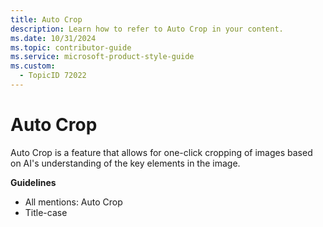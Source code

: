 ```yaml
---
title: Auto Crop
description: Learn how to refer to Auto Crop in your content.
ms.date: 10/31/2024
ms.topic: contributor-guide
ms.service: microsoft-product-style-guide
ms.custom:
  - TopicID 72022
---
```



# Auto Crop

Auto Crop is a feature that allows for one-click cropping of images based on AI's understanding of the key elements in the image.

**Guidelines**

- All mentions: Auto Crop
- Title-case

